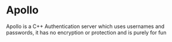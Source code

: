 # Apollo
Apollo is a C++ Authentication server which uses usernames and passwords, it has no encryption or protection and is purely for fun
